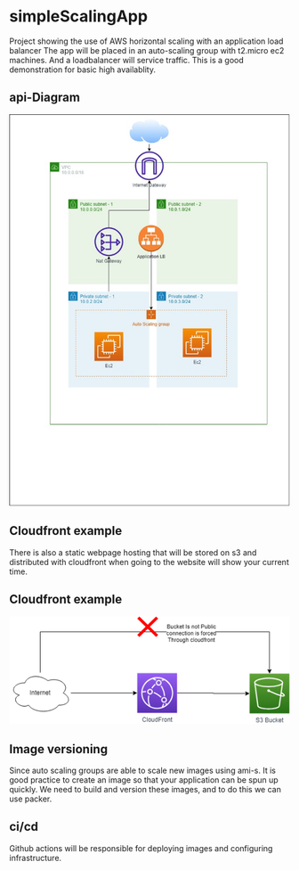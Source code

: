 # simpleScalingApp
Project showing the use of AWS horizontal scaling with an application load balancer
The app will be placed in an auto-scaling group with t2.micro ec2 machines. And a loadbalancer will service traffic.
This is a good demonstration for basic high availablity.

## api-Diagram
![Alt text](https://github.com/Mjkli/simpleScalingApp/blob/main/simpleScalingApp.jpg)

## Cloudfront example
There is also a static webpage hosting that will be stored on s3 and distributed with cloudfront when going to the website will show your current time.

## Cloudfront example
![Alt text](https://github.com/Mjkli/simpleScalingApp/blob/main/cloudfront.png)

## Image versioning
Since auto scaling groups are able to scale new images using ami-s. It is good practice to create an image so that your application can be spun up quickly.
We need to build and version these images, and to do this we can use packer.

## ci/cd
Github actions will be responsible for deploying images and configuring infrastructure.
